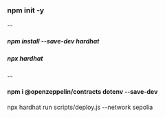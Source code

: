 ### npm init -y
--
##### npm install --save-dev hardhat
##### npx hardhat

--
#### npm i @openzeppelin/contracts dotenv --save-dev
npx hardhat run scripts/deploy.js --network sepolia